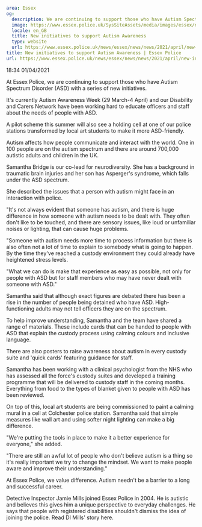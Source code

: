 ```yaml
area: Essex
og:
  description: We are continuing to support those who have Autism Spectrum Disorder (ASD) with a series of new initiatives.
  image: https://www.essex.police.uk/SysSiteAssets/media/images/essex/news/news/2021/04-april/autism-poster-800.jpg?crop=(20,0,780,400)&amp;w=600&amp;h=300&amp;scale=both
  locale: en_GB
  title: New initiatives to support Autism Awareness
  type: website
  url: https://www.essex.police.uk/news/essex/news/news/2021/april/new-initiatives-to-support-autism-awareness/
title: New initiatives to support Autism Awareness | Essex Police
url: https://www.essex.police.uk/news/essex/news/news/2021/april/new-initiatives-to-support-autism-awareness/
```

18:34 01/04/2021

At Essex Police, we are continuing to support those who have Autism Spectrum Disorder (ASD) with a series of new initiatives.

It's currently Autism Awareness Week (29 March-4 April) and our Disability and Carers Network have been working hard to educate officers and staff about the needs of people with ASD.

A pilot scheme this summer will also see a holding cell at one of our police stations transformed by local art students to make it more ASD-friendly.

Autism affects how people communicate and interact with the world. One in 100 people are on the autism spectrum and there are around 700,000 autistic adults and children in the UK.

Samantha Bridge is our co-lead for neurodiversity. She has a background in traumatic brain injuries and her son has Asperger's syndrome, which falls under the ASD spectrum.

She described the issues that a person with autism might face in an interaction with police.

"It's not always evident that someone has autism, and there is huge difference in how someone with autism needs to be dealt with. They often don't like to be touched, and there are sensory issues, like loud or unfamiliar noises or lighting, that can cause huge problems.

"Someone with autism needs more time to process information but there is also often not a lot of time to explain to somebody what is going to happen. By the time they've reached a custody environment they could already have heightened stress levels.

"What we can do is make that experience as easy as possible, not only for people with ASD but for staff members who may have never dealt with someone with ASD."

Samantha said that although exact figures are debated there has been a rise in the number of people being detained who have ASD. High-functioning adults may not tell officers they are on the spectrum.

To help improve understanding, Samantha and the team have shared a range of materials. These include cards that can be handed to people with ASD that explain the custody process using calming colours and inclusive language.

There are also posters to raise awareness about autism in every custody suite and 'quick cards' featuring guidance for staff.

Samantha has been working with a clinical psychologist from the NHS who has assessed all the force's custody suites and developed a training programme that will be delivered to custody staff in the coming months. Everything from food to the types of blanket given to people with ASD has been reviewed.

On top of this, local art students are being commissioned to paint a calming mural in a cell at Colchester police station. Samantha said that simple measures like wall art and using softer night lighting can make a big difference.

"We're putting the tools in place to make it a better experience for everyone," she added.

"There are still an awful lot of people who don't believe autism is a thing so it's really important we try to change the mindset. We want to make people aware and improve their understanding."

At Essex Police, we value difference. Autism needn't be a barrier to a long and successful career.

Detective Inspector Jamie Mills joined Essex Police in 2004. He is autistic and believes this gives him a unique perspective to everyday challenges. He says that people with registered disabilities shouldn't dismiss the idea of joining the police. Read DI Mills' story here.
